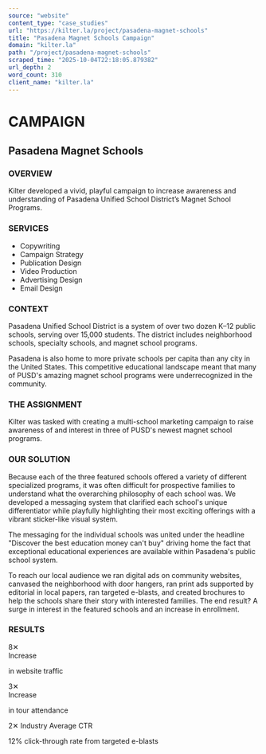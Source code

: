 ```yaml
---
source: "website"
content_type: "case_studies"
url: "https://kilter.la/project/pasadena-magnet-schools"
title: "Pasadena Magnet Schools Campaign"
domain: "kilter.la"
path: "/project/pasadena-magnet-schools"
scraped_time: "2025-10-04T22:18:05.879382"
url_depth: 2
word_count: 310
client_name: "kilter.la"
---
```


# CAMPAIGN

## Pasadena Magnet Schools

### OVERVIEW

Kilter developed a vivid, playful campaign to increase awareness and understanding of Pasadena Unified School District’s Magnet School Programs.

### SERVICES

*   Copywriting
*   Campaign Strategy
*   Publication Design
*   Video Production
*   Advertising Design
*   Email Design

### CONTEXT

Pasadena Unified School District is a system of over two dozen K–12 public schools, serving over 15,000 students. The district includes neighborhood schools, specialty schools, and magnet school programs.

Pasadena is also home to more private schools per capita than any city in the United States. This competitive educational landscape meant that many of PUSD's amazing magnet school programs were underrecognized in the community.

### THE ASSIGNMENT

Kilter was tasked with creating a multi-school marketing campaign to raise awareness of and interest in three of PUSD's newest magnet school programs.

### OUR SOLUTION

Because each of the three featured schools offered a variety of different specialized programs, it was often difficult for prospective families to understand what the overarching philosophy of each school was. We developed a messaging system that clarified each school's unique differentiator while playfully highlighting their most exciting offerings with a vibrant sticker-like visual system.

The messaging for the individual schools was united under the headline "Discover the best education money can't buy" driving home the fact that exceptional educational experiences are available within Pasadena's public school system.

To reach our local audience we ran digital ads on community websites, canvased the neighborhood with door hangers, ran print ads supported by editorial in local papers, ran targeted e-blasts, and created brochures to help the schools share their story with interested families. The end result? A surge in interest in the featured schools and an increase in enrollment.

### RESULTS

8✕  
Increase  

in website traffic

3✕  
Increase  

in tour attendance

2✕ Industry Average CTR

12% click-through rate from targeted e-blasts